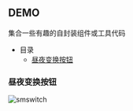 ## DEMO

集合一些有趣的自封装组件或工具代码

- 目录
  - [昼夜变换按钮](#昼夜变换按钮)

### 昼夜变换按钮

![smswitch](https://static.ltgcm.top/md/20240326173842.gif)